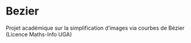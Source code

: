# Bezier
Projet académique sur la simplification d’images via courbes de Bézier (Licence Maths-Info UGA)
